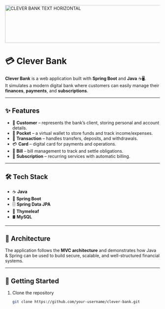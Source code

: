 
<img width="968" height="123" alt="CLEVER BANK TEXT HORIZONTAL" src="https://github.com/user-attachments/assets/18636afe-b8b5-47f3-b86a-6741a7e4c710" />

# 💳 Clever Bank

**Clever Bank** is a web application built with **Spring Boot** and **Java** ☕🖥️.  
It simulates a modern digital bank where customers can easily manage their **finances**, **payments**, and **subscriptions**.  

---

## ✨ Features  
- 👤 **Customer** – represents the bank’s client, storing personal and account details.  
- 👛 **Pocket** – a virtual wallet to store funds and track income/expenses.  
- 💸 **Transaction** – handles transfers, deposits, and withdrawals.  
- 💳 **Card** – digital card for payments and operations.  
- 🧾 **Bill** – bill management to track and settle obligations.  
- 🔄 **Subscription** – recurring services with automatic billing.  

---

## 🛠️ Tech Stack  
- ☕ **Java**  
- 🌱 **Spring Boot**  
- 🗄️ **Spring Data JPA**  
- 🎨 **Thymeleaf**  
- 🛢️ **MySQL**  

---

## 📐 Architecture  
The application follows the **MVC architecture** and demonstrates how Java & Spring can be used to build secure, scalable, and well-structured financial systems.  

---

## 🚀 Getting Started  
1. Clone the repository  
   ```bash
   git clone https://github.com/your-username/clever-bank.git
